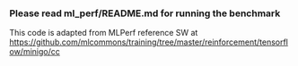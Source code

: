 ### Please read ml_perf/README.md for running the benchmark ###
This code is adapted from MLPerf reference SW at https://github.com/mlcommons/training/tree/master/reinforcement/tensorflow/minigo/cc

